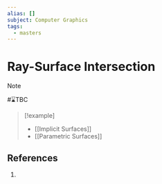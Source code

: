 ```yaml
---
alias: []
subject: Computer Graphics
tags:
  - masters
---
```

# Ray-Surface Intersection

>[!note]
> #⌛TBC 

> [!example]
> - [[Implicit Surfaces]]
> - [[Parametric Surfaces]]

## References
1. 